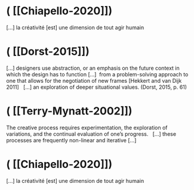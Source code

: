 # ( [[Chiapello-2020]])


 [...] la créativité [est] une dimension de tout agir humain



# ( [[Dorst-2015]])


 [...] designers use abstraction, or an emphasis on the future context in which the design has to function [...]  from a problem-solving approach to one that allows for the negotiation of new frames [Hekkert and van Dijk 2011]   [...] an exploration of deeper situational values. (Dorst, 2015, p. 61)



# ( [[Terry-Mynatt-2002]])


The creative process requires experimentation, the exploration of variations, and the continual evaluation of one’s progress.   [...] these processes are frequently non-linear and iterative [...] 

  




# ( [[Chiapello-2020]])


 [...] la créativité [est] une dimension de tout agir humain



